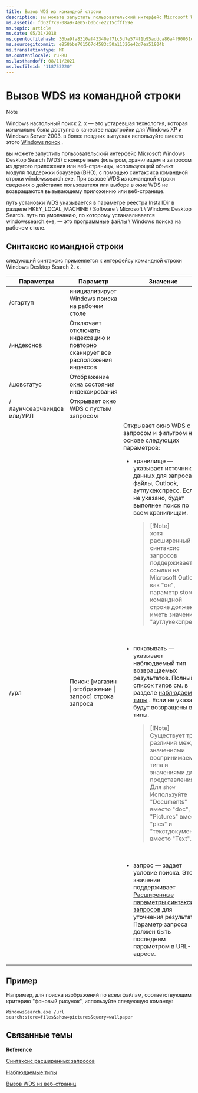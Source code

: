 ```yaml
---
title: Вызов WDS из командной строки
description: вы можете запустить пользовательский интерфейс Microsoft Windows Desktop Search (WDS) с конкретным фильтром, хранилищем и запросом из другого приложения или веб-страницы, использующей объект модуля поддержки браузера (BHO), с помощью синтаксиса командной строки windowssearch.exe.
ms.assetid: fd62f7c9-08a9-4e05-b0bc-e2215cfff59e
ms.topic: article
ms.date: 05/31/2018
ms.openlocfilehash: 36ba9fa8310af43340ef71c5d7e574f1b95addca86a4f90051dc85f593f43302
ms.sourcegitcommit: e858bbe701567d4583c50a11326e42d7ea51804b
ms.translationtype: MT
ms.contentlocale: ru-RU
ms.lasthandoff: 08/11/2021
ms.locfileid: "118753220"
---
```

# <a name="calling-wds-from-the-command-line"></a>Вызов WDS из командной строки

> [!NOTE]
> Windows настольный поиск 2. x — это устаревшая технология, которая изначально была доступна в качестве надстройки для Windows XP и Windows Server 2003. в более поздних выпусках используйте вместо этого [Windows поиск](../search/-search-3x-wds-overview.md) .

вы можете запустить пользовательский интерфейс Microsoft Windows Desktop Search (WDS) с конкретным фильтром, хранилищем и запросом из другого приложения или веб-страницы, использующей объект модуля поддержки браузера (BHO), с помощью синтаксиса командной строки windowssearch.exe. При вызове WDS из командной строки сведения о действиях пользователя или выборе в окне WDS не возвращаются вызывающему приложению или веб-странице.

путь установки WDS указывается в параметре реестра InstallDir в разделе HKEY_LOCAL_MACHINE \\ Software \\ Microsoft \\ Windows Desktop Search. путь по умолчанию, по которому устанавливается windowssearch.exe, — это программные файлы \\ Windows поиска на рабочем столе.

## <a name="command-line-syntax"></a>Синтаксис командной строки

следующий синтаксис применяется к интерфейсу командной строки Windows Desktop Search 2. x.



<table>
<colgroup>
<col style="width: 33%" />
<col style="width: 33%" />
<col style="width: 33%" />
</colgroup>
<thead>
<tr class="header">
<th>Параметры</th>
<th>Параметр</th>
<th>Значение</th>
</tr>
</thead>
<tbody>
<tr class="odd">
<td>/стартуп</td>

<td>инициализирует Windows поиска на рабочем столе</td>
</tr>
<tr class="even">
<td>/индекснов</td>

<td>Отключает отключать индексацию и повторно сканирует все расположения индексов</td>
</tr>
<tr class="odd">
<td>/шовстатус</td>

<td>Отображение окна состояния индексирования</td>
</tr>
<tr class="even">
<td>/лаунчсеарчвиндов или/УРЛ</td>

<td>Открывает окно WDS с пустым запросом</td>
</tr>
<tr class="odd">
<td>/урл</td>
<td>Поиск: [магазин | отображение | запрос] строка запроса</td>
<td>Открывает окно WDS с запросом и фильтром на основе следующих параметров:
<ul>
<li><p>хранилище — указывает источник данных для запроса: файлы, Outlook, аутлукекспресс. Если не указано, будет выполнен поиск по всем хранилищам. <br/></p>
<blockquote>
[!Note]<br />
хотя расширенный синтаксис запросов поддерживает ссылки на Microsoft Outlook как "oe", параметр store в командной строке должен иметь значение "аутлукекспресс".
</blockquote>
<p><br/></p></li>
<li><p>показывать — указывает наблюдаемый тип возвращаемых результатов. Полный список типов см. в разделе <a href="-search-2x-wds-perceivedtype.md">наблюдаемые типы</a> . Если не указано, будут возвращены все типы. <br/></p>
<blockquote>
[!Note]<br />
Существует три различия между значениями воспринимаемого типа и значениями для представления. Для <code>show</code> Используйте "Documents" вместо "doc", "Pictures" вместо "pics" и "текстдокументс" вместо "Text".
</blockquote>
<p><br/></p></li>
<li>запрос — задает условие поиска. Это значение поддерживает <a href="-search-2x-wds-aqsreference.md">Расширенные параметры синтаксиса запросов</a> для уточнения результатов. Параметр запроса должен быть последним параметром в URL-адресе.</li>
</ul></td>
</tr>
</tbody>
</table>



 

## <a name="example"></a>Пример

Например, для поиска изображений по всем файлам, соответствующим критерию "фоновый рисунок", используйте следующую команду:

`WindowsSearch.exe /url search:store=files&show=pictures&query=wallpaper`

## <a name="related-topics"></a>Связанные темы

<dl> <dt>

**Reference**
</dt> <dt>

[Синтаксис расширенных запросов](-search-2x-wds-aqsreference.md)
</dt> <dt>

[Наблюдаемые типы](-search-2x-wds-perceivedtype.md)
</dt> <dt>

[Вызов WDS из веб-страниц](-search-2x-wds-browserhelpobject.md)
</dt> </dl>

 

 





